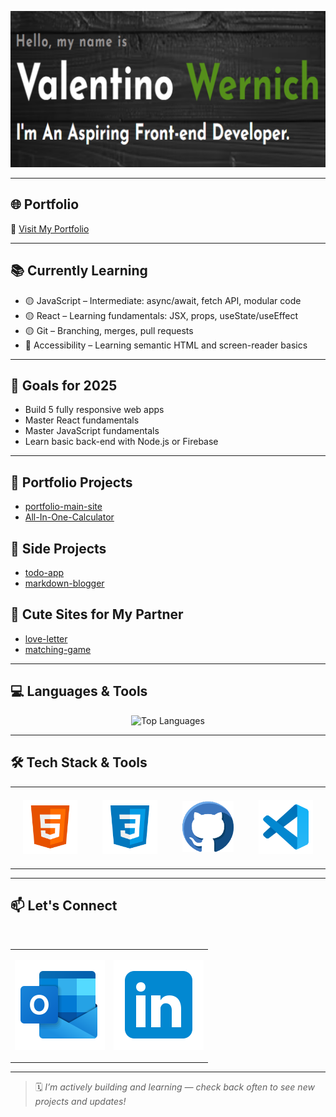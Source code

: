 <p align="center">
  <img src="assets/banner-image.png" alt="Banner" style="width: 100%; height: 250px; object-fit: cover;" />
</p>

---

## 🌐 Portfolio

🔗 [Visit My Portfolio](https://the-wernich.github.io/my-portfolio/)

---

## 📚 Currently Learning

- 🟡 JavaScript – Intermediate: async/await, fetch API, modular code
- 🟡 React – Learning fundamentals: JSX, props, useState/useEffect
- 🟡 Git – Branching, merges, pull requests
- 🔵 Accessibility – Learning semantic HTML and screen-reader basics

---

## 🎯 Goals for 2025

- Build 5 fully responsive web apps
- Master React fundamentals
- Master JavaScript fundamentals
- Learn basic back-end with Node.js or Firebase

---

## 💼 Portfolio Projects
- [portfolio-main-site](https://github.com/yourusername/portfolio-main-site)
- [All-In-One-Calculator]([https://github.com/yourusername/portfolio-resume](https://github.com/The-Wernich/all-in-one-calculator))

## 🧪 Side Projects
- [todo-app](https://github.com/yourusername/side-todo-app)
- [markdown-blogger](https://github.com/yourusername/side-blog-generator)

## 💖 Cute Sites for My Partner
- [love-letter](https://github.com/yourusername/partner-love-letter-site)
- [matching-game](https://github.com/yourusername/partner-matching-game)


---

## 💻 Languages & Tools

<div align="center">
  <img 
    src="https://github-readme-stats.vercel.app/api/top-langs/?username=the-wernich&layout=compact&theme=tokyonight" 
    alt="Top Languages" 
    width="400" 
    height="400"
  >
</div>

---

## 🛠️ Tech Stack & Tools

<table align="center">
  <tr>
    <td align="center" style="padding: 20px;">
      <a href="https://developer.mozilla.org/en-US/docs/Web/HTML" target="_blank" rel="noopener noreferrer">
        <img src="assets/html5-144.png" width="150" alt="HTML5"/><br>
      </a>
    </td>
    <td align="center" style="padding: 20px;">
      <a href="https://developer.mozilla.org/en-US/docs/Web/CSS" target="_blank">
        <img src="assets/css3-144.png" width="150" alt="CSS3"/><br>
      </a>
    </td>
    <td align="center" style="padding: 20px;">
      <a href="https://github.com" target="_blank">
        <img src="assets/github-blue.png" width="140" alt="GitHub"/><br>
      </a>
    </td>
    <td align="center" style="padding: 20px;">
      <a href="https://code.visualstudio.com/docs" target="_blank">
        <img src="assets/visual-studio-code-144.png" width="150" alt="VS Code"/><br>
      </a>
    </td>
  </tr>
</table>

---

## 📫 Let's Connect

<table align="center">
  <tr>
    <td>
      
[![Email](assets/outlook-icon-144.png)](mailto:valentino.wernich@outlook.com)
    </td>
&nbsp;&nbsp;
    <td>
[![LinkedIn](assets/linkedin-icon-144.png)](https://linkedin.com/in/valentino-wernich)
    </td>
  </tr>
</table>

---

> 🗓️ _I’m actively building and learning — check back often to see new projects and updates!_
